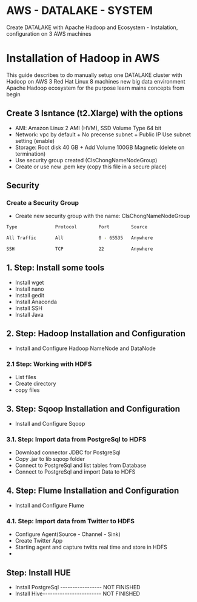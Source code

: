# AWS - DATALAKE - SYSTEM
Create DATALAKE with Apache Hadoop and Ecosystem - Instalation, configuration on 3 AWS machines


# Installation of Hadoop in AWS
This guide describes to do manually setup one DATALAKE cluster with Hadoop on AWS 3 Red Hat Linux 8 machines new big data environment Apache Hadoop ecosystem for the purpose learn mains concepts from begin 


## Create 3 Isntance (t2.Xlarge) with the options
* AMI: Amazon Linux 2 AMI (HVM), SSD Volume Type 64 bit
* Network: vpc by default + No precense subnet + Public IP Use subnet  setting (enable)
* Storage: Root disk 40 GB + Add Volume 100GB Magnetic (delete on termination)
* Use security group created (ClsChongNameNodeGroup)
* Create or use new .pem key (copy this file in a secure place)

## Security

### Create a Security Group

* Create new security group with the name: ClsChongNameNodeGroup
```bash
Type              Protocol        Port        Source

All Traffic       All             0 - 65535   Anywhere   

SSH               TCP             22          Anywhere
```

## 1. Step: Install some tools
  * Install wget
  * Install nano
  * Install gedit
  * Install Anaconda
  * Install SSH
  * Install Java

## 2. Step: Hadoop Installation and Configuration
  * Install and Configure Hadoop NameNode and DataNode 
  
### 2.1 Step: Working with HDFS
  * List files 
  * Create directory
  * copy files 
  
## 3. Step: Sqoop Installation and Configuration
  * Install and Configure Sqoop

### 3.1. Step: Import data from PostgreSql to HDFS
  * Download connector JDBC for PostgreSql        
  * Copy .jar to lib sqoop folder  
  * Connect to PostgreSql and list tables from Database 
  * Connect to PostgreSql and import Data to HDFS 
  
## 4. Step: Flume Installation and Configuration
  * Install and Configure Flume

### 4.1. Step: Import data from Twitter to HDFS
  *  Configure Agent(Source - Channel - Sink)
  *  Create Twitter App
  *  Starting agent and capture twitts real time and store in HDFS
  * 
  
## Step: Install HUE
  * Install PostgreSql ----------------- NOT FINISHED
  * Install Hive------------------------ NOT FINISHED
 

